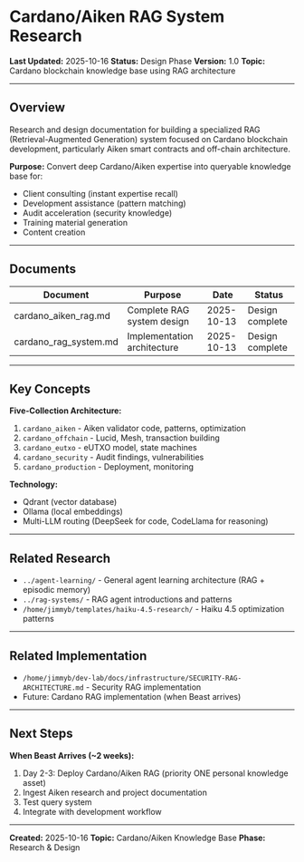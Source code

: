 # Cardano/Aiken RAG System Research

**Last Updated:** 2025-10-16
**Status:** Design Phase
**Version:** 1.0
**Topic:** Cardano blockchain knowledge base using RAG architecture

---

## Overview

Research and design documentation for building a specialized RAG (Retrieval-Augmented Generation) system focused on Cardano blockchain development, particularly Aiken smart contracts and off-chain architecture.

**Purpose:** Convert deep Cardano/Aiken expertise into queryable knowledge base for:
- Client consulting (instant expertise recall)
- Development assistance (pattern matching)
- Audit acceleration (security knowledge)
- Training material generation
- Content creation

---

## Documents

| Document | Purpose | Date | Status |
|----------|---------|------|--------|
| cardano_aiken_rag.md | Complete RAG system design | 2025-10-13 | Design complete |
| cardano_rag_system.md | Implementation architecture | 2025-10-13 | Design complete |

---

## Key Concepts

**Five-Collection Architecture:**
1. `cardano_aiken` - Aiken validator code, patterns, optimization
2. `cardano_offchain` - Lucid, Mesh, transaction building
3. `cardano_eutxo` - eUTXO model, state machines
4. `cardano_security` - Audit findings, vulnerabilities
5. `cardano_production` - Deployment, monitoring

**Technology:**
- Qdrant (vector database)
- Ollama (local embeddings)
- Multi-LLM routing (DeepSeek for code, CodeLlama for reasoning)

---

## Related Research

- `../agent-learning/` - General agent learning architecture (RAG + episodic memory)
- `../rag-systems/` - RAG agent introductions and patterns
- `/home/jimmyb/templates/haiku-4.5-research/` - Haiku 4.5 optimization patterns

---

## Related Implementation

- `/home/jimmyb/dev-lab/docs/infrastructure/SECURITY-RAG-ARCHITECTURE.md` - Security RAG implementation
- Future: Cardano RAG implementation (when Beast arrives)

---

## Next Steps

**When Beast Arrives (~2 weeks):**
1. Day 2-3: Deploy Cardano/Aiken RAG (priority ONE personal knowledge asset)
2. Ingest Aiken research and project documentation
3. Test query system
4. Integrate with development workflow

---

**Created:** 2025-10-16
**Topic:** Cardano/Aiken Knowledge Base
**Phase:** Research & Design

